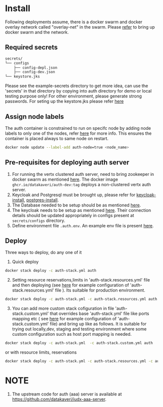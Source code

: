# Install
 Following deployments assume, there is a docker swarm and  docker overlay network called "overlay-net"  in the swarm. Please [refer](../../../docs/swarm-setup.md) to bring up docker swarm and the network.
## Required secrets
```sh
secrets/
└── configs
    ├── config-depl.json
    ├── config-dev.json
└── keystore.jks
```
Please see the example-secrets directory to get more idea, can use the 'secrets' in that directory by copying into auth  directory  for demo or local testing purpose only! For other environment, please generate strong passwords. For seting up the keystore.jks please refer [here](https://github.com/datakaveri/iudx-aaa-server#jwt-signing-key-setup)

## Assign node labels
 The auth container is constrained to run on specifc node by adding node labels to only one of the nodes, refer [here](https://docs.docker.com/engine/swarm/services/#placement-constraints) for more info. This ensures the container is placed always to same node on restart.
```sh
docker node update --label-add auth-node=true <node_name>
```
## Pre-requisites for deploying auth server
1. For running the vertx clustered auth server, need to bring zookeeper in docker swarm as mentioned [here](../zookeeper/README.md).
The  docker image ```ghcr.io/datakaveri/auth-dev:tag``` deploys a non-clustered vertx auth server.
2. Keycloak and Postgresql must be brought up, please refer for [keycloak-install](../keycloak/README.md), [postgres-install](../postgres/README.md). 
3. The Database needed to be setup should be as mentioned [here](https://github.com/datakaveri/iudx-aaa-server#flyway-database-setup). 
4. The keycloak needs to be setup as mentioned [here](https://github.com/datakaveri/iudx-aaa-server#keycloak-setup).
Their connection details should be updated  appropriately in configs present at ```secrets/configs``` directory.
5. Define environment file ```.auth.env```. An example env file is present [here](example-env).
## Deploy

Three ways to deploy, do any one of it
1. Quick deploy  
```sh
docker stack deploy -c auth-stack.yml auth 
```
2. Setting resource reservations,limits in 'auth-stack.resources.yml' file and then deploying (see [here](example-auth-stack.resources.yml) for example configuration of 'auth-stack.resources.yml' file ). Its suitable for production environment.

```sh
docker stack deploy -c auth-stack.yml -c auth-stack.resources.yml auth
```
3. You can add more custom stack cofiguration in file 'auth-stack.custom.yml' that overrides base 'auth-stack.yml' file like ports mapping etc ( see [here](example-auth-stack.custom.yml) for example configuration of 'auth-stack.custom.yml' file)  and bring up like as follows. It is suitable for trying out locally,dev, staging and testing environment where some custom configuration such as host port mapping is needed.
```sh
docker stack deploy -c auth-stack.yml  -c auth-stack.custom.yml auth
```
or 
with resource limits, reservations
```sh
docker stack deploy -c auth-stack.yml -c auth-stack.resources.yml -c auth-stack.custom.yml auth
```
# NOTE
1. The upstream code for auth (aaa) server is available at https://github.com/datakaveri/iudx-aaa-server.
